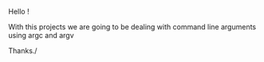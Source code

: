 Hello !

With this projects we are going to be dealing with command line arguments 
using argc and argv

Thanks./

